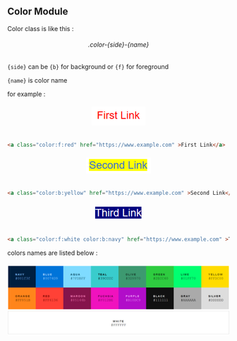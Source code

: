 ## Color Module

Color class is like this :

<h6 align="center">
.color-{side}-{name}
</h6>

`{side}` can be `{b}` for background or `{f}` for foreground

`{name}` is color name


for example :

<h6 align="center">
  <img src="https://raw.githubusercontent.com/morteza-jamali/HelperCSS/master/docs/assets/redlink.PNG" alt="First Link" />
</h6>

```html
<a class="color:f:red" href="https://www.example.com" >First Link</a>
```

<h6 align="center">
  <img src="https://raw.githubusercontent.com/morteza-jamali/HelperCSS/master/docs/assets/bgyellowlink.PNG" alt="Second Link" />
</h6>

```html
<a class="color:b:yellow" href="https://www.example.com" >Second Link</a>
```

<h6 align="center">
  <img src="https://raw.githubusercontent.com/morteza-jamali/HelperCSS/master/docs/assets/bgfglink.PNG" alt="Third Link" />
</h6>

```html
<a class="color:f:white color:b:navy" href="https://www.example.com" >Third Link</a>
```

colors names are listed below :

<h6 align="center">
  <img src="https://raw.githubusercontent.com/morteza-jamali/HelperCSS/master/docs/assets/colors_table.PNG" alt="Third Link" />
</h6>
